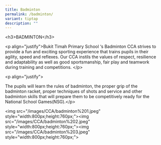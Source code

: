 ```yaml
---
title: Badminton
permalink: /badminton/
variant: tiptap
description: ""
---
```

<p>&lt;h3&gt;BADMINTON&lt;/h3&gt;</p>
<p>&lt;p align="justify"&gt;Bukit Timah Primary School ‘s Badminton CCA strives
to provide a fun and exciting sporting experience that trains pupils in
their agility, speed and reflexes. Our CCA instils the values of respect,
resilience and adaptability as well as good sportsmanship, fair play and
teamwork during training and competitions. &lt;/p&gt;</p>
<p>&lt;p align="justify"&gt;</p>
<p>The pupils will learn the rules of badminton, the proper grip of the badminton
racket, proper techniques of shots and service and other badminton skills
that will prepare them to be competitively ready for the National School
Games(NSG).&lt;/p&gt;</p>
<p>&lt;img src="/images/CCA/badminton%201.jpeg" style="width:800px;height:760px;"&gt;&lt;img
src="/images/CCA/badminton%202.jpeg" style="width:800px;height:760px;"&gt;&lt;img
src="/images/CCA/badminton%203.jpeg" style="width:800px;height:760px;"&gt;</p>